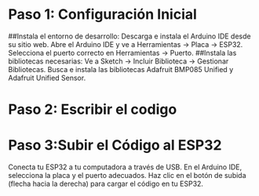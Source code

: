 # Paso 1: Configuración Inicial
##Instala el entorno de desarrollo:
Descarga e instala el Arduino IDE desde su sitio web.
Abre el Arduino IDE y ve a Herramientas -> Placa -> ESP32.
Selecciona el puerto correcto en Herramientas -> Puerto.
##Instala las bibliotecas necesarias:
Ve a Sketch -> Incluir Biblioteca -> Gestionar Bibliotecas.
Busca e instala las bibliotecas Adafruit BMP085 Unified y Adafruit Unified Sensor.
# Paso 2: Escribir el codigo
# Paso 3:Subir el Código al ESP32
Conecta tu ESP32 a tu computadora a través de USB.
En el Arduino IDE, selecciona la placa y el puerto adecuados.
Haz clic en el botón de subida (flecha hacia la derecha) para cargar el código en tu ESP32.

